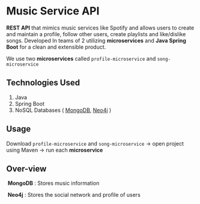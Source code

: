 # Music Service API

**REST API** that mimics music services like Spotify and allows users to create and maintain a profile, follow other users, create playlists and like/dislike songs.
Developed In teams of 2 utilizing **microservices** and **Java Spring Boot** for a clean and extensible product.

We use two **microservices** called `profile-microservice` and `song-microservice`

## Technologies Used

1. Java
2. Spring Boot
3. NoSQL Databases ( [MongoDB](https://www.mongodb.com/), [Neo4j](https://neo4j.com/) )

## Usage

Download `profile-microservice` and `song-microservice` &rightarrow; open project using Maven &rightarrow; run each **microservice**

## Over-view

​	**MongoDB** : Stores music information

​	**Neo4j** : Stores the social network and profile of users
